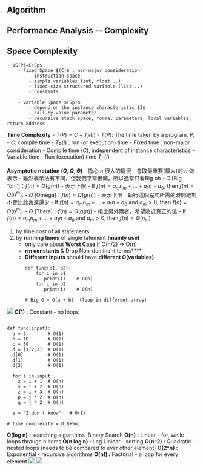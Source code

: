 
## Algorithm 
## Performance Analysis -- Complexity 

## Space Complexity
	- $S(P)=C+Sp$
		- Fixed Space $(C)$ : non-major consideration
			- instruction space
			- simple variables (int, float...)
			- fixed-size structured variable (list...)
			- constants

		- Variable Space $(Sp)$
			- depend on the instance characteristic $I$
			- call-by-value parameter
			- recursive stack space, formal parameters, local variables, return address

**Time Complexity** 
	- $T(P)=C+T_P(I)$
		- $T(P)$: The time taken by a program, P, 
		- $C$: compile time 
		- $T_P(I)$ : run (or execution) time
	- Fixed time : non-major consideration
		- Compile time $(C)$, independent of instance characteristics
	- Variable time 
		- Run (execution) time $T_P(I)$

**Asymptotic notation $(O, \Omega, \Theta)$**
	- 擔心 $n$ 很大的情況
	- 會取最重要(最大)的 $n$ 做表示
	- 雖然表示法有不同，但我們平常很懶，所以通常只看Big oh
	- $O$ [Big “oh’’]：$f(n) = O(g(n))$
	    - 表示上限
	    - If $f(n) = a_mn_m+…+a_1n+a_0$, then $f(n) = O(n^m)$.
	- $\Omega$ [Omega]：$f(n) = \Omega(g(n))$
		- 表示下限：執行這個程式所需的時間絕對不會比此表達還少
		- If $f(n) =  a_mn_m+…+a_1n+a_0$ and $a_m > 0$, then $f(n) = \Omega(n^m)$.
	- $\Theta$ [Theta]：$f(n) = \Theta(g(n))$
	    - 相比另外兩者，希望貼近真正的值
	    - If $f(n) = a_mn_m+…+a_1n+a_0$ and $a_m > 0$, then $f(n) = \Theta(n_m)$



1. by time cost of all statements
2. by **running times** of single tatement **(mainly use)**
   - only care about **Worst Case**   if O(n/2) => O(n)
   - **rm constants** & Drop Non-dominant terms****
   - **Different inputs** should have **different O(variables)**
     ```
	 def func(p1, p2):
	     for i in p1: 
		    print(i)    # O(n)
		 for i in p2:
		    print(i)    # O(n)   
			
	 # Big O = O(a + b)  (loop in different array)
	 ```
 
![](https://i.imgur.com/LiMB3L4.png)
**O(1) :** Constant - no loops
```

def func(input):
  a = 5        # O(1)
  b = 10       # O(1)
  c = 50       # O(1)
  d = [1,2,3]  # O(1)
  d[0]         # O(1)
  d[1]         # O(1)
  d[2]         # O(1)
  
  for i in input:  
    x = i + 1  # O(n)
    y = i + 2  # O(n)
    z = i + 3  # O(n)
	p = j * 2  # O(n)
	q = j * 2  # O(n)
	
  e = "I don't know"   # O(1)

# time complexity = O(8+5n)
```
**O(log n) :**  searching algorithms ,Binary Search
**O(n) :** Linear - for, while loops through n items
**O(n log n) :** Log Liniear - sorting
**O(n^2) :** Quadratic - nested loops (needs to be compared to ever other element)
**O(2^n) :** Exponential - recursive algorithms
**O(n!) :** Factorial - a loop for every element
![](https://i.imgur.com/bp9yiho.png)
![](https://i.imgur.com/yqneLba.png)


